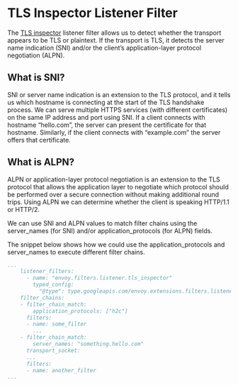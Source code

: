 # TLS Inspector Listener Filter
The [TLS inspector](https://www.envoyproxy.io/docs/envoy/latest/configuration/listeners/listener_filters/tls_inspector) listener filter allows us to detect whether the transport appears to be TLS or plaintext. If the transport is TLS, it detects the server name indication (SNI) and/or the client’s application-layer protocol negotiation (ALPN).

## What is SNI?

SNI or server name indication is an extension to the TLS protocol, and it tells us which hostname is connecting at the start of the TLS handshake process. We can serve multiple HTTPS services (with different certificates) on the same IP address and port using SNI. If a client connects with hostname “hello.com”, the server can present the certificate for that hostname. Similarly, if the client connects with “example.com” the server offers that certificate.

## What is ALPN?

ALPN or application-layer protocol negotiation is an extension to the TLS protocol that allows the application layer to negotiate which protocol should be performed over a secure connection without making additional round trips. Using ALPN we can determine whether the client is speaking HTTP/1.1 or HTTP/2.

We can use SNI and ALPN values to match filter chains using the server_names (for SNI) and/or application_protocols (for ALPN) fields.

The snippet below shows how we could use the application_protocols and server_names to execute different filter chains.

```yaml
...
    listener_filters:
      - name: "envoy.filters.listener.tls_inspector"
        typed_config:
          "@type": type.googleapis.com/envoy.extensions.filters.listener.tls_inspector.v3.TlsInspector
    filter_chains:
    - filter_chain_match:
        application_protocols: ["h2c"]
      filters:
      - name: some_filter
        ... 
    - filter_chain_match:
        server_names: "something.hello.com"
      transport_socket:
      ...
      filters:
      - name: another_filter
...
```

